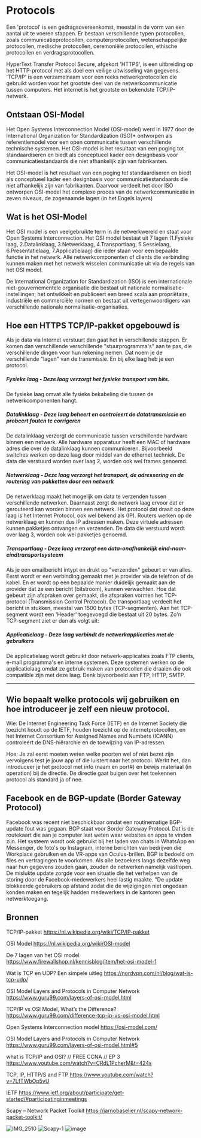 # Protocols

Een 'protocol' is een gedragsovereenkomst, meestal in de vorm van een aantal uit te voeren stappen. Er bestaan verschillende typen protocollen, zoals communicatieprotocollen, computerprotocollen, wetenschappelijke protocollen, medische protocollen, ceremoniële protocollen, ethische protocollen en verdragsprotocollen.

HyperText Transfer Protocol Secure, afgekort 'HTTPS', is een uitbreiding op het HTTP-protocol met als doel een veilige uitwisseling van gegevens.
'TCP/IP' is een verzamelnaam voor een reeks netwerkprotocollen die gebruikt worden voor het grootste deel van de netwerkcommunicatie tussen computers. 
Het internet is het grootste en bekendste TCP/IP-netwerk.

## Ontstaan OSI-Model

Het Open Systems Interconnection Model (OSI-model) werd in 1977 door de International Organization for Standardization (ISO)* ontworpen als referentiemodel voor een open communicatie tussen verschillende technische systemen.
Het OSI-model is het resultaat van een poging tot standaardiseren en biedt als conceptueel kader een designbasis voor communicatiestandaards die niet afhankelijk zijn van fabrikanten. 

Het OSI-model is het resultaat van een poging tot standaardiseren en biedt als conceptueel kader een designbasis voor communicatiestandaards die niet afhankelijk zijn van fabrikanten. Daarvoor verdeelt het door ISO ontworpen OSI-model het complexe proces van de netwerkcommunicatie in zeven niveaus, de zogenaamde lagen (in het Engels layers)

## Wat is het OSI-Model

Het OSI model is een veelgebruikte term in de netwerkwereld en staat voor Open Systems Interconnection. Het OSI model bestaat uit 7 lagen (1.Fysieke laag, 2.Datalinklaag, 3.Netwerklaag, 4.Transportlaag, 5.Sessielaag, 6.Presentatielaag, 7.Applicatielaag) die ieder staan voor een bepaalde functie in het netwerk. 
Alle netwerkcomponenten of clients die verbinding kunnen maken met het netwerk wisselen communicatie uit via de regels van het OSI model.

De International Organization for Standardization (ISO) is een internationale niet-gouvernementele organisatie die bestaat uit nationale normalisatie-instellingen; het ontwikkelt en publiceert een breed scala aan propriëtaire, industriële en commerciële normen en bestaat uit vertegenwoordigers van verschillende nationale normalisatie-organisaties.

## Hoe een HTTPS TCP/IP-pakket opgebouwd is

Als je data via Internet verstuurt dan gaat het in verschillende stappen. Er komen dan verschillende verschillende "stuurprogramma's" aan te pas, die verschillende dingen voor hun rekening nemen. Dat noem je de verschillende "lagen" van de transmissie. En bij elke laag heb je een protocol.

##### Fysieke laag - Deze laag verzorgt het fysieke transport van bits.
De fysieke laag omvat alle fysieke bekabeling die tussen de netwerkcomponenten hangt.
 
##### Datalinklaag - Deze laag beheert en controleert de datatransmissie en probeert fouten te corrigeren
De datalinklaag verzorgt de communicatie tussen verschillende hardware binnen een netwerk. Alle hardware apparatuur heeft een MAC of hardware adres die over de datalinklaag kunnen communiceren. Bijvoorbeeld switches werken op deze laag door middel van de ethernet techniek. De data die verstuurd worden over laag 2, worden ook wel frames genoemd.
 
##### Netwerklaag - Deze laag verzorgt het transport, de adressering en de routering van pakketten door een netwerk
De netwerklaag maakt het mogelijk om data te verzenden tussen verschillende netwerken. Daarnaast zorgt de netwerk laag ervoor dat er gerouteerd kan worden binnen een netwerk. Het protocol dat draait op deze laag is het Internet Protocol, ook wel bekend als (IP). Routers werken op de netwerklaag en kunnen dus IP adressen maken. Deze virtuele adressen kunnen pakketjes ontvangen en verzenden. De data die verstuurd wordt over laag 3, worden ook wel pakketjes genoemd.
 
##### Transportlaag - Deze laag verzorgt een data-onafhankelijk eind-naar-eindtransportsysteem

Als je een emailbericht intypt en drukt op "verzenden" gebeurt er van alles. Eerst wordt er een verbinding gemaakt met je provider via de telefoon of de kabel. 
En er wordt op een bepaalde manier duidelijk gemaakt aan de provider dat ze een bericht (bitstroom), kunnen verwachten. Hoe dat gebeurt zijn afspraken over gemaakt, die afspraken vormen het TCP-protocol (Transmission Control Protocol). De transportlaag verdeelt het bericht in stukken, meestal van 1500 bytes (TCP-segmenten).
Aan het TCP-segment wordt een 'Header' toegevoegd die bestaat uit 20 bytes. Zo'n TCP-segment ziet er dan als volgt uit:

##### Applicatielaag - Deze laag verbindt de netwerkapplicaties met de gebruikers
De applicatielaag wordt gebruikt door netwerk-applicaties zoals FTP clients, e-mail programma's en interne systemen. Deze systemen werken op de applicatielaag omdat ze gebruik maken van protocollen die draaien die ook compatible zijn met deze laag. Denk bijvoorbeeld aan FTP, HTTP, SMTP.

---------------------------------------------------------------------------------

## Wie bepaalt welke protocols wij gebruiken en hoe introduceer je zelf een nieuw protocol.

Wie: De Internet Engineering Task Force (IETF) en de Internet Society die toezicht houdt op de IETF, houden toezicht op de internetprotocollen, en het Internet Consortium for Assigned Names and Numbers (ICANN) controleert de DNS-hiërarchie en de toewijzing van IP-adressen.

Hoe: Je zal eerst moeten weten welke poorten wel of niet bezet zijn vervolgens test je jouw app of die luistert naar het protocol.
Werkt het, dan introduceer je het protocol met info (naam en port#) en bewijs materiaal (in operation) bij de directie.
De directie gaat buigen over het toekennen protocol als standard ja of nee.

## Facebook en de BGP-update (Border Gateway Protocol)

Facebook was recent niet beschickbaar omdat een routinematige BGP-update fout was gegaan. BGP staat voor Border Gateway Protocol. Dat is de routekaart die aan je computer laat weten waar websites en apps te vinden zijn.
Het systeem wordt ook gebruikt bij het laden van chats in WhatsApp en Messenger, de foto's op Instagram, interne berichten van bedrijven die Workplace gebruiken en de VR-apps van Oculus-brillen.
BGP is bedoeld om files en vertragingen te voorkomen. Als alle bezoekers langs dezelfde weg naar hun gegevens zouden gaan, zouden de netwerken namelijk vastlopen.
De mislukte update zorgde voor een situatie die het verhelpen van de storing door de Facebook-medewerkers heel lastig maakte. "De update blokkeerde gebruikers op afstand zodat die de wijzigingen niet ongedaan konden maken en tegelijk hadden medewerkers in de kantoren geen netwerktoegang.  

## Bronnen

TCP/IP-pakket https://nl.wikipedia.org/wiki/TCP/IP-pakket

OSI Model https://nl.wikipedia.org/wiki/OSI-model

De 7 lagen van het OSI model https://www.firewallshop.nl/kennisblog/item/het-osi-model-1

Wat is TCP en UDP? Een simpele uitleg https://nordvpn.com/nl/blog/wat-is-tcp-udp/

OSI Model Layers and Protocols in Computer Network https://www.guru99.com/layers-of-osi-model.html

TCP/IP vs OSI Model, What’s the Difference? https://www.guru99.com/difference-tcp-ip-vs-osi-model.html

Open Systems Interconnection model https://osi-model.com/

OSI Model Layers and Protocols in Computer Network https://www.guru99.com/layers-of-osi-model.html#5

what is TCP/IP and OSI? // FREE CCNA // EP 3 https://www.youtube.com/watch?v=CRdL1PcherM&t=424s

TCP, IP, HTTP/S and FTP https://www.youtube.com/watch?v=7LfTWbOp5vU

IETF https://www.ietf.org/about/participate/get-started/#participatinginmeetings

Scapy – Network Packet Toolkit https://jarnobaselier.nl/scapy-network-packet-toolkit/


![IMG_2510](https://user-images.githubusercontent.com/89514322/146156008-a5677672-e021-4104-af09-e9f2fdf10f93.PNG)
![Scapy-1](https://user-images.githubusercontent.com/89514322/146162449-6d445bc0-5830-42ac-91d2-3af703ad2064.jpeg)
![image](https://user-images.githubusercontent.com/89514322/146162862-44bcaaf2-c23a-4092-bc32-36ae74884bcc.png)
